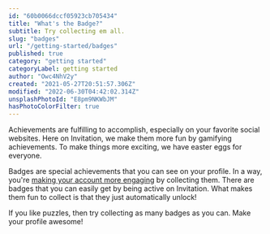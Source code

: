 ```yaml
---
id: "60b0066dccf05923cb705434"
title: "What's the Badge?"
subtitle: Try collecting em all.
slug: "badges"
url: "/getting-started/badges"
published: true
category: "getting started"
categoryLabel: getting started
author: "Owc4NhV2y"
created: "2021-05-27T20:51:57.306Z"
modified: "2022-06-30T04:42:02.314Z"
unsplashPhotoId: "E8pm9NKWbJM"
hasPhotoColorFilter: true
---
```

Achievements are fulfilling to accomplish, especially on your favorite social websites. Here on Invitation, we make them more fun by gamifying achievements. To make things more exciting, we have easter eggs for everyone.

Badges are special achievements that you can see on your profile. In a way, you're [making your account more engaging](https://next.invitation.codes/mag/create-an-engaging-profile) by collecting them. There are badges that you can easily get by being active on Invitation. What makes them fun to collect is that they just automatically unlock! 

If you like puzzles, then try collecting as many badges as you can. Make your profile awesome!